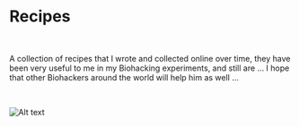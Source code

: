 <h1>Recipes</h1>

</BR>

A collection of recipes that I wrote and collected online over time, they have been very useful to me in my Biohacking experiments, and still are ...
I hope that other Biohackers around the world will help him as well ...

</BR>

![Alt text](https://raw.githubusercontent.com/JonnyBanana/THE-BIOHACKING-BIBLE/master/img/1d862aea405e3e0e09454e8206ab2cc4.jpg)

</BR>

